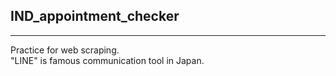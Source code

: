 ## IND_appointment_checker

---

Practice for web scraping.  
"LINE" is famous communication tool in Japan.
